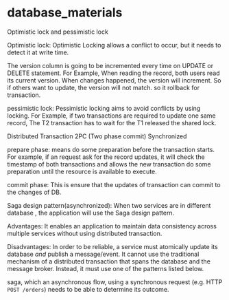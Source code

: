 # database_materials
Optimistic lock and pessimistic lock

Optimistic lock: Optimistic Locking allows a conflict to occur, but it needs to detect it at write time.

The version column is going to be incremented every time on UPDATE or DELETE statement. For Example, When reading the record, both users read its current version. When changes happened, the version will increment. So if others want to update, the version will not match. so it rollback for transaction.

pessimistic lock: Pessimistic locking aims to avoid conflicts by using locking. For Example, if two transactions are required to update one same record, The T2 transaction has to wait for the T1 released the shared lock.



Distributed Transaction 2PC (Two phase commit) Synchronized

prepare phase: means do some preparation before the transaction starts. For example,  if an request ask for the record updates, it will check the timestamp of both transactions and allows the new transaction do some preparation until the resource is available to execute.

commit phase: This is ensure that the updates of transaction can commit to the changes of DB.



Saga design pattern(asynchronized): When two services are in different database , the application will use the Saga design pattern.

Advantages: It enables an application to maintain data consistency across multiple services without using distributed transaction.

Disadvantages:  In order to be reliable, a service must atomically update its database *and* publish a message/event. It cannot use the traditional mechanism of a distributed transaction that spans the database and the message broker. Instead, it must use one of the patterns listed below.

 saga, which an asynchronous flow, using a synchronous request (e.g. HTTP `POST /orders`) needs to be able to determine its outcome.
